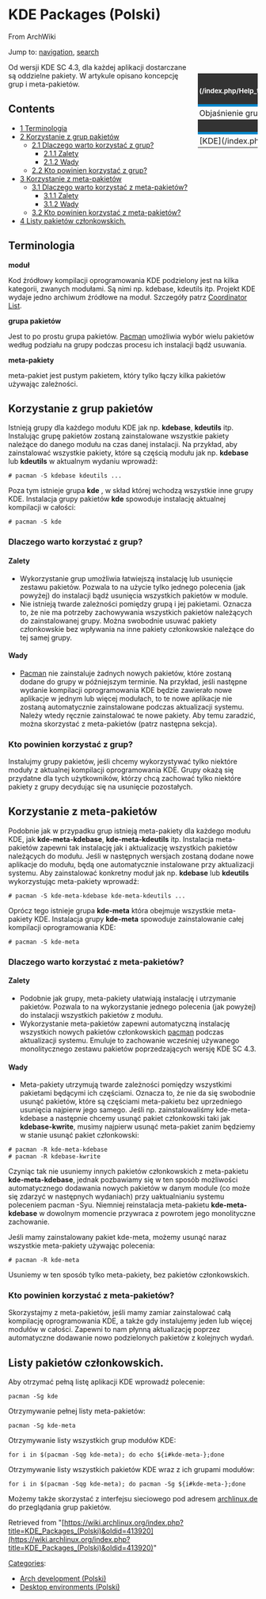 # KDE Packages (Polski)

From ArchWiki

Jump to: [navigation](#column-one), [search](#searchInput)

<table style="margin-left: 5px; padding: 5px; border-spacing: 0px 4px; float: right; clear: right; width: 25%;" cellpadding="0">

<tbody>

<tr style="text-align: center; border-bottom: 5px #08c solid;">

<th style="background: #333; color: white; padding: 3px;">**Streszczenie** <sup>[help replacing me](/index.php/Help_talk:Style/Article_summary_templates#Replacing_Article_summaries_with_Related_articles "Help talk:Style/Article summary templates")</sup></th>

</tr>

<tr>

<td style="text-align: left; padding: 3px">Objaśnienie grup pakietów i meta-pakietów w KDE.</td>

</tr>

<tr style="text-align: center; height: 1.5em; border-bottom: 5px #08c solid;">

<th style="background: #333; color: white; padding: 2px;">**Podobne artykuły**</th>

</tr>

<tr>

<td style="text-align: left; padding: 3px">[KDE](/index.php/KDE "KDE")</td>

</tr>

</tbody>

</table>

Od wersji KDE SC 4.3, dla każdej aplikacji dostarczane są oddzielne pakiety. W artykule opisano koncepcję grup i meta-pakietów.

## Contents

*   [1 Terminologia](#Terminologia)
*   [2 Korzystanie z grup pakietów](#Korzystanie_z_grup_pakiet.C3.B3w)
    *   [2.1 Dlaczego warto korzystać z grup?](#Dlaczego_warto_korzysta.C4.87_z_grup.3F)
        *   [2.1.1 Zalety](#Zalety)
        *   [2.1.2 Wady](#Wady)
    *   [2.2 Kto powinien korzystać z grup?](#Kto_powinien_korzysta.C4.87_z_grup.3F)
*   [3 Korzystanie z meta-pakietów](#Korzystanie_z_meta-pakiet.C3.B3w)
    *   [3.1 Dlaczego warto korzystać z meta-pakietów?](#Dlaczego_warto_korzysta.C4.87_z_meta-pakiet.C3.B3w.3F)
        *   [3.1.1 Zalety](#Zalety_2)
        *   [3.1.2 Wady](#Wady_2)
    *   [3.2 Kto powinien korzystać z meta-pakietów?](#Kto_powinien_korzysta.C4.87_z_meta-pakiet.C3.B3w.3F)
*   [4 Listy pakietów członkowskich.](#Listy_pakiet.C3.B3w_cz.C5.82onkowskich.)

## Terminologia

**moduł**

Kod źródłowy kompilacji oprogramowania KDE podzielony jest na kilka kategorii, zwanych modułami. Są nimi np. kdebase, kdeutils itp. Projekt KDE wydaje jedno archiwum źródłowe na moduł. Szczegóły patrz [Coordinator List](http://techbase.kde.org/Projects/Release_Team#Coordinator_List).

**grupa pakietów**

Jest to po prostu grupa pakietów. [Pacman](/index.php/Pacman "Pacman") umożliwia wybór wielu pakietów według podziału na grupy podczas procesu ich instalacji bądź usuwania.

**meta-pakiety**

meta-pakiet jest pustym pakietem, który tylko łączy kilka pakietów używając zależności.

## Korzystanie z grup pakietów

Istnieją grupy dla każdego modułu KDE jak np. **kdebase**, **kdeutils** itp. Instalując grupę pakietów zostaną zainstalowane wszystkie pakiety należące do danego modułu na czas danej instalacji. Na przykład, aby zainstalować wszystkie pakiety, które są częścią modułu jak np. **kdebase** lub **kdeutils** w aktualnym wydaniu wprowadź:

```
# pacman -S kdebase kdeutils ...

```

Poza tym istnieje grupa **kde** , w skład której wchodzą wszystkie inne grupy KDE. Instalacja grupy pakietów **kde** spowoduje instalację aktualnej kompilacji w całości:

```
# pacman -S kde

```

### Dlaczego warto korzystać z grup?

#### Zalety

*   Wykorzystanie grup umożliwia łatwiejszą instalację lub usunięcie zestawu pakietów. Pozwala to na użycie tylko jednego polecenia (jak powyżej) do instalacji bądź usunięcia wszystkich pakietów w module.
*   Nie istnieją twarde zależności pomiędzy grupą i jej pakietami. Oznacza to, że nie ma potrzeby zachowywania wszystkich pakietów należących do zainstalowanej grupy. Można swobodnie usuwać pakiety członkowskie bez wpływania na inne pakiety członkowskie należące do tej samej grupy.

#### Wady

*   [Pacman](/index.php/Pacman "Pacman") nie zainstaluje żadnych nowych pakietów, które zostaną dodane do grupy w późniejszym terminie. Na przykład, jeśli następne wydanie kompilacji oprogramowania KDE będzie zawierało nowe aplikacje w jednym lub więcej modułach, to te nowe aplikacje nie zostaną automatycznie zainstalowane podczas aktualizacji systemu. Należy wtedy ręcznie zainstalować te nowe pakiety. Aby temu zaradzić, można skorzystać z meta-pakietów (patrz następna sekcja).

### Kto powinien korzystać z grup?

Instalujmy grupy pakietów, jeśli chcemy wykorzystywać tylko niektóre moduły z aktualnej kompilacji oprogramowania KDE. Grupy okażą się przydatne dla tych użytkowników, którzy chcą zachować tylko niektóre pakiety z grupy decydując się na usunięcie pozostałych.

## Korzystanie z meta-pakietów

Podobnie jak w przypadku grup istnieją meta-pakiety dla każdego modułu KDE, jak **kde-meta-kdebase**, **kde-meta-kdeutils** itp. Instalacja meta-pakietów zapewni tak instalację jak i aktualizację wszystkich pakietów należących do modułu. Jeśli w następnych wersjach zostaną dodane nowe aplikacje do modułu, będą one automatycznie instalowane przy aktualizacji systemu. Aby zainstalować konkretny moduł jak np. **kdebase** lub **kdeutils** wykorzystując meta-pakiety wprowadź:

```
# pacman -S kde-meta-kdebase kde-meta-kdeutils ...

```

Oprócz tego istnieje grupa **kde-meta** która obejmuje wszystkie meta-pakiety KDE. Instalacja grupy **kde-meta** spowoduje zainstalowanie całej kompilacji oprogramowania KDE:

```
# pacman -S kde-meta

```

### Dlaczego warto korzystać z meta-pakietów?

#### Zalety

*   Podobnie jak grupy, meta-pakiety ułatwiają instalację i utrzymanie pakietów. Pozwala to na wykorzystanie jednego polecenia (jak powyżej) do instalacji wszystkich pakietów z modułu.
*   Wykorzystanie meta-pakietów zapewni automatyczną instalację wszystkich nowych pakietów członkowskich [pacman](/index.php/Pacman "Pacman") podczas aktualizacji systemu. Emuluje to zachowanie wcześniej używanego monolitycznego zestawu pakietów poprzedzających wersję KDE SC 4.3.

#### Wady

*   Meta-pakiety utrzymują twarde zależności pomiędzy wszystkimi pakietami będącymi ich częściami. Oznacza to, że nie da się swobodnie usunąć pakietów, które są częściami meta-pakietu bez uprzedniego usunięcia najpierw jego samego. Jeśli np. zainstalowaliśmy kde-meta-kdebase a następnie chcemy usunąć pakiet członkowski taki jak **kdebase-kwrite**, musimy najpierw usunąć meta-pakiet zanim będziemy w stanie usunąć pakiet członkowski:

```
# pacman -R kde-meta-kdebase
# pacman -R kdebase-kwrite

```

Czyniąc tak nie usuniemy innych pakietów członkowskich z meta-pakietu **kde-meta-kdebase**, jednak pozbawiamy się w ten sposób możliwości automatycznego dodawania nowych pakietów w danym module (co może się zdarzyć w następnych wydaniach) przy uaktualnianiu systemu poleceniem pacman -Syu. Niemniej reinstalacja meta-pakietu **kde-meta-kdebase** w dowolnym momencie przywraca z powrotem jego monolityczne zachowanie.

Jeśli mamy zainstalowany pakiet kde-meta, możemy usunąć naraz wszystkie meta-pakiety używając polecenia:

```
# pacman -R kde-meta

```

Usuniemy w ten sposób tylko meta-pakiety, bez pakietów członkowskich.

### Kto powinien korzystać z meta-pakietów?

Skorzystajmy z meta-pakietów, jeśli mamy zamiar zainstalować całą kompilację oprogramowania KDE, a także gdy instalujemy jeden lub więcej modułów w całości. Zapewni to nam płynną aktualizację poprzez automatyczne dodawanie nowo podzielonych pakietów z kolejnych wydań.

## Listy pakietów członkowskich.

Aby otrzymać pełną listę aplikacji KDE wprowadź polecenie:

```
pacman -Sg kde

```

Otrzymywanie pełnej listy meta-pakietów:

```
pacman -Sg kde-meta

```

Otrzymywanie listy wszystkich grup modułów KDE:

```
for i in $(pacman -Sqg kde-meta); do echo ${i#kde-meta-};done

```

Otrzymywanie listy wszystkich pakietów KDE wraz z ich grupami modułów:

```
for i in $(pacman -Sqg kde-meta); do pacman -Sg ${i#kde-meta-};done

```

Możemy także skorzystać z interfejsu sieciowego pod adresem [archlinux.de](https://www.archlinux.de/?page=Packages;group=5) do przeglądania grup pakietów.

Retrieved from "[https://wiki.archlinux.org/index.php?title=KDE_Packages_(Polski)&oldid=413920](https://wiki.archlinux.org/index.php?title=KDE_Packages_(Polski)&oldid=413920)"

[Categories](/index.php/Special:Categories "Special:Categories"):

*   [Arch development (Polski)](/index.php/Category:Arch_development_(Polski) "Category:Arch development (Polski)")
*   [Desktop environments (Polski)](/index.php/Category:Desktop_environments_(Polski) "Category:Desktop environments (Polski)")
